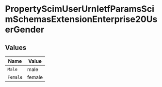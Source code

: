 # PropertyScimUserUrnIetfParamsScimSchemasExtensionEnterprise20UserGender


## Values

| Name     | Value    |
| -------- | -------- |
| `Male`   | male     |
| `Female` | female   |